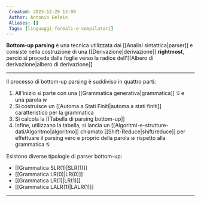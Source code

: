 ```yaml
---
 Created: 2023-12-29 13:00
 Author: Antonio Gelain
 Aliases: []
 Tags: [linguaggi-formali-e-compilatori]
---
```


**Bottom-up parsing** è una tecnica utilizzata dai [[Analisi sintattica|parser]] e consiste nella costruzione di una [[Derivazione|derivazione]] **rightmost**, perciò si procede dalle foglie verso la radice dell'[[Albero di derivazione|albero di derivazione]]

---

Il processo di bottom-up parsing è suddiviso in quattro parti:
1. All'inizio si parte con una [[Grammatica generativa|grammatica]] $\mathcal{G}$ e una parola $w$
2. Si costruisce un [[Automa a Stati Finiti|automa a stati finiti]] caratteristico per la grammatica
3. Si calcola la [[Tabella di parsing bottom-up]]
4. Infine, utilizzano la tabella, si lancia un [[Algoritmi-e-strutture-dati/Algoritmo|algoritmo]] chiamato [[Shift-Reduce|shift/reduce]] per effettuare il parsing vero e proprio della parola $w$ rispetto alla grammatica $\mathcal{G}$

Esistono diverse tipologie di parser bottom-up:
- [[Grammatica SLR(1)|SLR(1)]]
- [[Grammatica LR(0)|LR(0)]]
- [[Grammatica LR(1)|LR(1)]]
- [[Grammatica LALR(1)|LALR(1)]]

---

